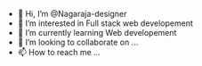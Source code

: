 - 👋 Hi, I’m @Nagaraja-designer
- 👀 I’m interested in Full stack web developement
- 🌱 I’m currently learning Web developement
- 💞️ I’m looking to collaborate on ...
- 📫 How to reach me ...

<!---
Nagaraja-designer/Nagaraja-designer is a ✨ special ✨ repository because its `README.md` (this file) appears on your GitHub profile.
You can click the Preview link to take a look at your changes.
--->
